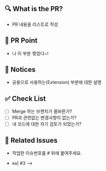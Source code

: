 ## 🔍 What is the PR?

- PR 내용을 리스트로 작성


## 📍 PR Point

- 나 이 부분 찢었다~!

## 📢 Notices

- 공용으로 사용하는(Extension) 부분에 대한 설명

## ✅ Check List

- [ ] Merge 하는 브랜치가 올바른가?
- [ ] PR과 관련없는 변경사항이 없는가?
- [ ] 내 코드에 대한 자기 검토가 되었는가?

## 💭 Related Issues

- 작업한 이슈번호를 # 뒤에 붙여주세요. 

- ex) #3 -->